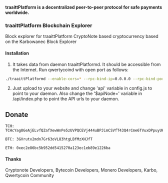 

**traaittPlatform is a decentralized peer-to-peer protocol for safe payments worldwide.**

### traaittPlatform Blockchain Explorer

Block explorer for traaittPlatform CryptoNote based cryptocurrency based on the Karbowanec Block Explorer

#### Installation

1) It takes data from daemon traaittPlatformd. It should be accessible from the Internet. Run qwertycoind with open port as follows:
```bash
./traaittPlatformd --enable-cors=* --rpc-bind-ip=0.0.0.0 --rpc-bind-port=8197
```
2) Just upload to your website and change 'api' variable in config.js to point to your daemon. Also change the '$apiNode=' variable in /api/index.php to point the API urls to your daemon.

## Donate

```
TCH: TCHcYag8GeAjELvfQZafXewWnPe5zUVPQCEVj444uBPJimCSVfT43Q4rCme6TVuxDPpuyUKs8q5PcJWf1w568HtcHUYyc75Gmh
```
```
BTC: 3GVrutx2mdn7Gr63oVL83htgLBfMzXHJfT
```
```
ETH: 0xec2e86bc5b952dd5415270a123ec1eb89e1226ba
```

#### Thanks

Cryptonote Developers, Bytecoin Developers, Monero Developers, Karbo, Qwertycoin Community

